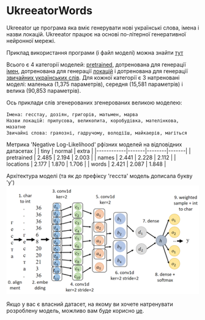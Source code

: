 # UkreeatorWords

Ukreeator це програма яка вміє генерувати нові українські слова, імена і назви локацій.
Ukreeator працює на основі по-літерної генеративної нейронної мережі.

Приклад використання програми (і файл моделі) можна знайти [тут](../Projects/Ukreeator/)

Всього є 4 категорії моделей: [pretrained](../models/pretrained/), дотренована для генерації [імен](../models/names/), дотренована для генерації [локацій](../models/locations/) і дотренована для генерації [звичайних українських слів](../models/words/). Для кожної категорії є 3 натреновані моделі: маленька (1,375 параметрів), середня (15,581 параметрів) і велика (90,853 параметрів).

Ось приклади слів згенерованих згенерованих великою моделею:

```
Імена: гесстау, дозіян, григорів, матьмен, марва
Назви локацій: прилусова, великопита, коробудівка, мателінкова, мазатне
Звичайні слова: граяозні, гадручому, володіїш, майкаерів, магіться
```

Метрика 'Negative Log-Likelihood' рфізних моделей на відповідних датасетах
|            | tiny  | normal | extra |
|------------|-------|--------|-------|
| pretrained | 2.485 | 2.194  | 2.003 |
| names      | 2.441 | 2.228  | 2.112 |
| locations  | 2.177 | 1.870  | 1.706 |
| words      | 2.421 | 2.087  | 1.848 |


Архітектура моделі (та як до префіксу 'гесста' модель дописала букву 'у')
![Architecture of the model](model.png)

Якщо у вас є власний датасет, на якому ви хочете натренувати розроблену модель, можливо вам буде корисно [це](../Projects/FinalTraining/Finetuning/).
